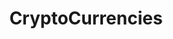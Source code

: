---
title: CryptoCurrencies
crosslinks:
- autotldr
- CryptoCurrency
- youtubefactsbot
- youtubot
- bitcoin_uncensored
- Monero
- PoloniexForum
- Bitcoin
- ethtrader
- ethereum
- CryptoMarkets
- tezos
- Ohni_Official
- groestlcoin
- litecoin
- u_imguralbumbot
- QoinPro
- CryptoSafety
- AMAAggregator
- john_yukis_bots
---
